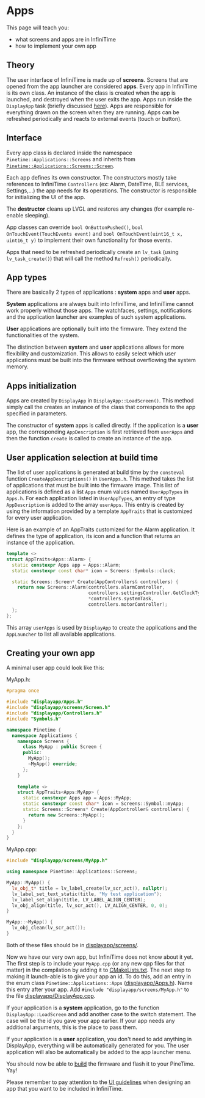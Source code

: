 # Apps

This page will teach you:

- what screens and apps are in InfiniTime
- how to implement your own app

## Theory

The user interface of InfiniTime is made up of **screens**.
Screens that are opened from the app launcher are considered **apps**.
Every app in InfiniTime is its own class.
An instance of the class is created when the app is launched, and destroyed when the user exits the app.
Apps run inside the `DisplayApp` task (briefly discussed [here](./Intro.md)).
Apps are responsible for everything drawn on the screen when they are running.
Apps can be refreshed periodically and reacts to external events (touch or button).

## Interface

Every app class is declared inside the namespace `Pinetime::Applications::Screens` 
and inherits
from [`Pinetime::Applications::Screens::Screen`](https://github.com/InfiniTimeOrg/InfiniTime/blob/main/src/displayapp/screens/Screen.h).

Each app defines its own constructor.
The constructors mostly take references to InfiniTime `Controllers` (ex: Alarm, DateTime, BLE services, Settings,...)
the app needs for its operations. The constructor is responsible for initializing the UI of the app.

The **destructor** cleans up LVGL and restores any changes (for example re-enable sleeping).

App classes can override `bool OnButtonPushed()`, `bool OnTouchEvent(TouchEvents event)`
and `bool OnTouchEvent(uint16_t x, uint16_t y)` to implement their own functionality for those events.

Apps that need to be refreshed periodically create an `lv_task` (using `lv_task_create()`)
that will call the method `Refresh()` periodically.

## App types

There are basically 2 types of applications : **system** apps and **user** apps.

**System** applications are always built into InfiniTime, and InfiniTime cannot work properly without those apps.
The watchfaces, settings, notifications and the application launcher are examples of such system applications.

**User** applications are optionally built into the firmware. They extend the functionalities of the system.

The distinction between **system** and **user** applications allows for more flexibility and customization.
This allows to easily select which user applications must be built into the firmware
without overflowing the system memory.

## Apps initialization

Apps are created by `DisplayApp` in `DisplayApp::LoadScreen()`.
This method simply call the creates an instance of the class that corresponds to the app specified in parameters.

The constructor of **system** apps is called directly. If the application is a **user** app,
the corresponding `AppDescription` is first retrieved from `userApps`
and then the function `create` is called to create an instance of the app.

## User application selection at build time

The list of user applications is generated at build time by the `consteval` function `CreateAppDescriptions()`
in `UserApps.h`. This method takes the list of applications that must be built into the firmware image.
This list of applications is defined as a list `Apps` enum values named `UserAppTypes` in `Apps.h`.
For each application listed in `UserAppTypes`, an entry of type `AppDescription` is added to the array `userApps`.
This entry is created by using the information provided by a template `AppTraits`
that is customized for every user application.

Here is an example of an AppTraits customized for the Alarm application. 
It defines the type of application, its icon and a function that returns an instance of the application.

```c++
template <>
struct AppTraits<Apps::Alarm> {
  static constexpr Apps app = Apps::Alarm;
  static constexpr const char* icon = Screens::Symbols::clock;

  static Screens::Screen* Create(AppControllers& controllers) {
    return new Screens::Alarm(controllers.alarmController,
                              controllers.settingsController.GetClockType(),
                              *controllers.systemTask,
                              controllers.motorController);
  };
};
```

This array `userApps` is used by `DisplayApp` to create the applications and the `AppLauncher`
to list all available applications.

## Creating your own app

A minimal user app could look like this:

MyApp.h:

```cpp
#pragma once

#include "displayapp/Apps.h"
#include "displayapp/screens/Screen.h"
#include "displayapp/Controllers.h"
#include "Symbols.h"

namespace Pinetime {
  namespace Applications {
    namespace Screens {
      class MyApp : public Screen {
      public:
        MyApp();
        ~MyApp() override;
      };
    }
    
    template <>
    struct AppTraits<Apps:MyApp> {
      static constexpr Apps app = Apps::MyApp;
      static constexpr const char* icon = Screens::Symbol::myApp;
      static Screens::Screens* Create(AppController& controllers) {
        return new Screens::MyApp();
      }
    };
  }
}
```

MyApp.cpp:

```cpp
#include "displayapp/screens/MyApp.h"

using namespace Pinetime::Applications::Screens;

MyApp::MyApp() {
  lv_obj_t* title = lv_label_create(lv_scr_act(), nullptr);
  lv_label_set_text_static(title, "My test application");
  lv_label_set_align(title, LV_LABEL_ALIGN_CENTER);
  lv_obj_align(title, lv_scr_act(), LV_ALIGN_CENTER, 0, 0);
}

MyApp::~MyApp() {
  lv_obj_clean(lv_scr_act());
}
```

Both of these files should be in [displayapp/screens/](/src/displayapp/screens/).

Now we have our very own app, but InfiniTime does not know about it yet.
The first step is to include your `MyApp.cpp` (or any new cpp files for that matter)
in the compilation by adding it to [CMakeLists.txt](/CMakeLists.txt).
The next step to making it launch-able is to give your app an id.
To do this, add an entry in the enum class `Pinetime::Applications::Apps` ([displayapp/Apps.h](/src/displayapp/Apps.h)).
Name this entry after your app. Add `#include "displayapp/screens/MyApp.h"`
to the file [displayapp/DisplayApp.cpp](/src/displayapp/DisplayApp.cpp).

If your application is a **system** application, go to the function `DisplayApp::LoadScreen`
and add another case to the switch statement.
The case will be the id you gave your app earlier.
If your app needs any additional arguments, this is the place to pass them.

If your application is a **user** application, you don't need to add anything in DisplayApp,
everything will be automatically generated for you.
The user application will also be automatically be added to the app launcher menu.

You should now be able to [build](../buildAndProgram.md) the firmware
and flash it to your PineTime. Yay!

Please remember to pay attention to the [UI guidelines](../ui_guidelines.md)
when designing an app that you want to be included in InfiniTime.
